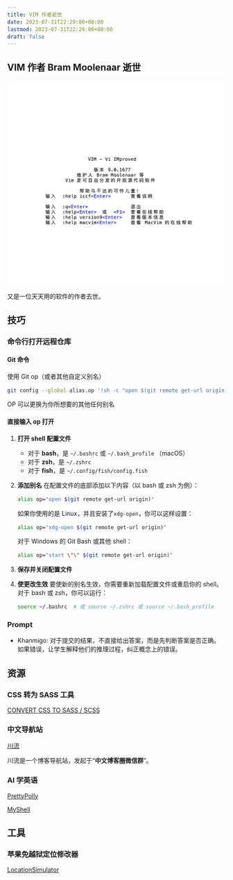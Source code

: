 ```yaml
---
title: VIM 作者逝世
date: 2023-07-31T22:29:00+08:00
lastmod: 2023-07-31T22:29:00+08:00
draft: false
---
```


## VIM 作者 Bram Moolenaar 逝世

![i](https://raw.githubusercontent.com/huyixi/Pics/main/VIM.JPG)

又是一位天天用的软件的作者去世。

## 技巧

### 命令行打开远程仓库

#### Git 命令

使用 Git op（或者其他自定义别名）

```bash
git config --global alias.op '!sh -c "open $(git remote get-url origin)"'
```

OP 可以更换为你所想要的其他任何别名

#### 直接输入 op 打开

1. **打开 shell 配置文件**

   - 对于 **bash**，是 `~/.bashrc` 或 `~/.bash_profile` （macOS）
   - 对于 **zsh**，是 `~/.zshrc`
   - 对于 **fish**，是 `~/.config/fish/config.fish`

2. **添加别名**
   在配置文件的底部添加以下内容（以 bash 或 zsh 为例）：

   ```bash
   alias op="open $(git remote get-url origin)"
   ```

   如果你使用的是 Linux，并且安装了`xdg-open`，你可以这样设置：

   ```bash
   alias op="xdg-open $(git remote get-url origin)"
   ```

   对于 Windows 的 Git Bash 或其他 shell：

   ```bash
   alias op="start \"\" $(git remote get-url origin)"
   ```

3. **保存并关闭配置文件**

4. **使更改生效**
   要使新的别名生效，你需要重新加载配置文件或重启你的 shell。对于 bash 或 zsh，你可以运行：

   ```bash
   source ~/.bashrc  # 或 source ~/.zshrc 或 source ~/.bash_profile
   ```

### Prompt

- Khanmigo: 对于提交的结果，不直接给出答案，而是先判断答案是否正确。如果错误，让学生解释他们的推理过程，纠正概念上的错误。

## 资源

### CSS 转为 SASS 工具

[CONVERT CSS TO SASS / SCSS](http://css2sass.herokuapp.com)

### 中文导航站

[川流](https://chuanliu.org)

川流是一个博客导航站，发起于“**中文博客圈微信群**”。

### AI 学英语

[PrettyPolly](https://www.prettypolly.app/app)

[MyShell](https://myshell.ai)

## 工具

### 苹果免越狱定位修改器

[LocationSimulator](https://github.com/Schlaubischlump/LocationSimulator)
